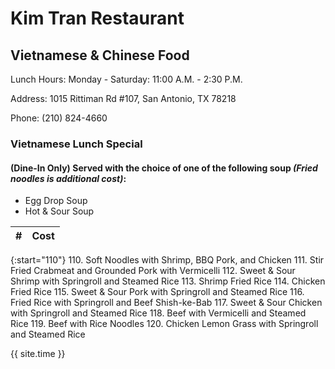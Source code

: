 # Kim Tran Restaurant
## Vietnamese & Chinese Food

Lunch Hours: Monday - Saturday: 11:00 A.M. - 2:30 P.M.

Address: 1015 Rittiman Rd #107, San Antonio, TX 78218

Phone: (210) 824-4660

### Vietnamese Lunch Special
#### (Dine-In Only) Served with the choice of one of the following soup _(Fried noodles is additional cost)_:
- Egg Drop Soup
- Hot & Sour Soup

|#|Cost|
|:-|:-|

{:start="110"}
110. Soft Noodles with Shrimp, BBQ Pork, and Chicken
111. Stir Fried Crabmeat and Grounded Pork with Vermicelli
112. Sweet & Sour Shrimp with Springroll and Steamed Rice
113. Shrimp Fried Rice
114. Chicken Fried Rice
115. Sweet & Sour Pork with Springroll and Steamed Rice
116. Fried Rice with Springroll and Beef Shish-ke-Bab
117. Sweet & Sour Chicken with Springroll and Steamed Rice
118. Beef with Vermicelli and Steamed Rice
119. Beef with Rice Noodles
120. Chicken Lemon Grass with Springroll and Steamed Rice

{{ site.time }}

